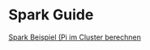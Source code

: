 # Spark Guide

[Spark Beispiel (Pi im Cluster berechnen](https://github.com/DahlmannIT/personalUSP/tree/master/Spark/Beispiel)
